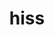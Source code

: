 ---
category: 4-letters
denotation: null
name: hiss
reference_link: https://www.etymonline.com/word/hiss
root_language: null
root_name: null
title: hiss
type: free
word_sums:
- respelling: hiss
  sum: 'Hiss + '
---